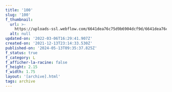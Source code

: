 ```yaml
---
title: '100'
slug: '100'
f_thumbnail:
  url: >-
    https://uploads-ssl.webflow.com/6641dea76c75d9b6904dcf9d/6641dea76c75d9b6904dd24d_100.jpg
  alt: null
updated-on: '2022-03-06T16:29:41.907Z'
created-on: '2021-12-13T23:14:33.530Z'
published-on: '2024-05-13T09:35:37.825Z'
f_status: true
f_category: L
f_afficher-la-racine: false
f_height: 2.15
f_width: 1.75
layout: '[archive].html'
tags: archive
---
```



